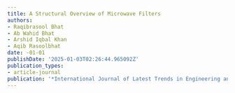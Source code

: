 ```yaml
---
title: A Structural Overview of Microwave Filters
authors:
- Raqibrasool Bhat
- Ab Wahid Bhat
- Arshid Iqbal Khan
- Aqib Rasoolbhat
date: -01-01
publishDate: '2025-01-03T02:26:44.965092Z'
publication_types:
- article-journal
publication: '*International Journal of Latest Trends in Engineering and Technology*'
---
```

